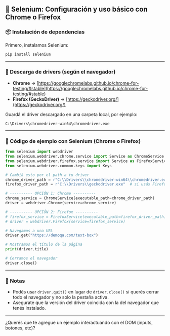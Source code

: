 ## 🧪 Selenium: Configuración y uso básico con Chrome o Firefox

### 📦 Instalación de dependencias

Primero, instalamos Selenium:

```bash
pip install selenium
```

---

### 🧰 Descarga de drivers (según el navegador)

* **Chrome** → [https://googlechromelabs.github.io/chrome-for-testing/#stable](https://googlechromelabs.github.io/chrome-for-testing/#stable)
* **Firefox (GeckoDriver)** → [https://geckodriver.org/](https://geckodriver.org/)

Guardá el driver descargado en una carpeta local, por ejemplo:

```text
C:\Drivers\chromedriver-win64\chromedriver.exe
```

---

### 🧪 Código de ejemplo con Selenium (Chrome o Firefox)

```python
from selenium import webdriver
from selenium.webdriver.chrome.service import Service as ChromeService
from selenium.webdriver.firefox.service import Service as FirefoxService
from selenium.webdriver.common.keys import Keys

# Cambiá esto por el path a tu driver
chrome_driver_path = r"C:\\Drivers\\chromedriver-win64\\chromedriver.exe"
firefox_driver_path = r"C:\\Drivers\\geckodriver.exe"  # si usás Firefox

# ---------- OPCIÓN 1: Chrome ----------
chrome_service = ChromeService(executable_path=chrome_driver_path)
driver = webdriver.Chrome(service=chrome_service)

# ---------- OPCIÓN 2: Firefox ----------
# firefox_service = FirefoxService(executable_path=firefox_driver_path)
# driver = webdriver.Firefox(service=firefox_service)

# Navegamos a una URL
driver.get("https://demoqa.com/text-box")

# Mostramos el título de la página
print(driver.title)

# Cerramos el navegador
driver.close()
```

---

### 📝 Notas

* Podés usar `driver.quit()` en lugar de `driver.close()` si querés cerrar todo el navegador y no solo la pestaña activa.
* Asegurate que la versión del driver coincida con la del navegador que tenés instalado.

---

¿Querés que te agregue un ejemplo interactuando con el DOM (inputs, botones, etc)?
